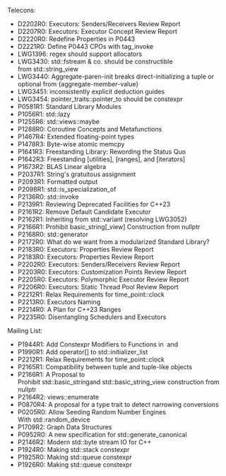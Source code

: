 Telecons:

* D2202R0: Executors: Senders/Receivers Review Report
* D2207R0: Executors: Executor Concept Review Report
* D2220R0: Redefine Properties in P0443
* D2221R0: Define P0443 CPOs with tag_invoke 
* LWG1396: regex should support allocators 
* LWG3430: std::fstream & co. should be constructible from std::string_view
* LWG3440: Aggregate-paren-init breaks direct-initializing a tuple or optional from {aggregate-member-value} 
* LWG3451: inconsistently explicit deduction guides 
* LWG3454: pointer_traits::pointer_to should be constexpr 
* P0581R1: Standard Library Modules
* P1056R1: std::lazy
* P1255R6: std::views::maybe
* P1288R0: Coroutine Concepts and Metafunctions
* P1467R4: Extended floating-point types
* P1478R3: Byte-wise atomic memcpy 
* P1641R3: Freestanding Library: Rewording the Status Quo
* P1642R3: Freestanding [utilities], [ranges], and [iterators]
* P1673R2: BLAS Linear algebra
* P2037R1: String's gratuitous assignment
* P2093R1: Formatted output 
* P2098R1: std::is_specialization_of 
* P2136R0: std::invoke<R>
* P2139R1: Reviewing Deprecated Facilities for C++23
* P2161R2: Remove Default Candidate Executor 
* P2162R1: Inheriting from std::variant (resolving LWG3052)
* P2166R1: Prohibit basic_string[_view] Construction from nullptr
* P2168R0: std::generator
* P2172R0: What do we want from a modularized Standard Library?
* P2183R0: Executors: Properties Review Report
* P2183R0: Executors: Properties Review Report 
* P2202R0: Executors: Senders/Receivers Review Report 
* P2203R0: Executors: Customization Points Review Report
* P2205R0: Executors: Polymorphic Executor Review Report
* P2206R0: Executors: Static Thread Pool Review Report 
* P2212R1: Relax Requirements for time_point::clock
* P2213R0: Executors Naming 
* P2214R0: A Plan for C++23 Ranges
* P2235R0: Disentangling Schedulers and Executors 

Mailing List:

* P1944R1: Add Constexpr Modifiers to Functions in <cstring> and <cwchar>
* P1990R1: Add operator[] to std::initializer_list
* P2212R1: Relax Requirements for time_point::clock
* P2165R1: Compatibility between tuple and tuple-like objects
* P2166R1: A Proposal to Prohibit std::basic_stringand std::basic_string_view construction from nullptr
* P2164R2: views::enumerate
* P0870R4: A proposal for a type trait to detect narrowing conversions
* P0205R0: Allow Seeding Random Number Engines With std::random_device
* P1709R2: Graph Data Structures
* P0952R0: A new specification for std::generate_canonical
* P2146R2: Modern std::byte stream IO for C++
* P1924R0: Making std::stack constexpr
* P1925R0: Making std::queue constexpr
* P1926R0: Making std::queue constexpr

